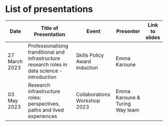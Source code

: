 # List of presentations

| Date | Title of Presentation                                                                           | Event                         | Presenter     | Link to slides |
| ---- | ----------------------------------------------------------------------------------------------- | ----------------------------- | ------------- | -------------- |
| 27 March 2023      | Professionalising tranditional and infrastructure research roles in data science - introduction | Skills Policy Award induction | Emma Karoune |   
| 03 May 2023 | Research infrastructure roles: perspectives, paths and lived experiences | Collaborations Workshop 2023 | Emma Karoune & Turing Way team |

